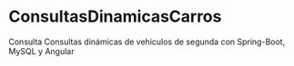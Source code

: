 # ConsultasDinamicasCarros
Consulta Consultas dinámicas de vehiculos de segunda con Spring-Boot, MySQL y Angular
